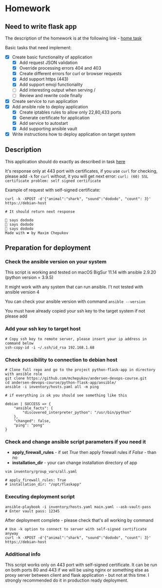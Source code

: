 # Homework

## Need to write flask app

The description of the homework is at the following link -
[home task](docs/ansible_assignment.md)

Basic tasks that need implement:

- [x] Create basic functionality of application
  - [x] Add request JSON validation
  - [x] Override processing errors 404 and 403
  - [x] Create different errors for curl or browser requests
  - [x] Add support https (443)
  - [x] Add support emoji functionality
  - [ ] Add interesting output when serving /
  - [ ] Review and rewrite code finally
- [x] Create service to run application
- [x] Add ansible role to deploy application
  - [x] Create iptables rules to allow only 22,80,433 ports
  - [x] Generate certificate for application
  - [x] Add service to autostart
  - [x] Add supporting ansible vault
- [x] Write instructions how to deploy application on target system

## Description

This application should do exactly as described in task [here](docs/ansible_assignment.md)

It's response only at 443 port with certificates, if you use ```curl``` for checking,
please add ```-k``` for ```curl``` without, it you will get next error:
```curl: (60) SSL certificate problem: self signed certificate```

Example of request with self-signed certificate:
```shell
curl -k -XPOST -d'{"animal":"shark", "sound":"dododo", "count": 3}' https://debian-host

# It should return next response

🦈 says dododo
🦈 says dododo
🦈 says dododo
Made with ❤️ by Maxim Chepukov
```

## Preparation for deployment

### Check the ansible version on your system
This script is working and tested on macOS BigSur 11.14 with ansible 2.9.20 (python version = 3.9.5)

It might work with any system that can run ansible.
I't not tested with ansible version 4

You can check your ansible version with command ```ansible --version```

You must have already copied your ssh key to the target system if not please add

### Add your ssh key to target host

```shell
# Copy ssh key to remote server, please insert your ip address in command below
ssh-copy-id -i ~/.ssh/id_rsa 192.168.1.68
```

### Check possibility to connection to debian host

```shell
# Clone full repo and go to the project python-flask-app in directory with ansible role
git clone https://github.com/mchepukov/andersen-devops-course.git
cd andersen-devops-course/python-flask-app/ansible/
ansible -i inventory/hosts.yaml all -m ping
```

```shell
# if everything is ok you should see something like this

debian | SUCCESS => {
    "ansible_facts": {
        "discovered_interpreter_python": "/usr/bin/python"
    },
    "changed": false,
    "ping": "pong"
}
```

### Check and change ansible script parameters if you need it

- **apply_firewall_rules** - if set *True* then apply firewall rules if *False* - than no
- **installation_dir** - your can change installation directory of app

```shell
vim inventory/group_vars/all.yaml

# apply_firewall_rules: True
# installation_dir: "/opt/flaskapp"
```

### Executing deployment script

```shell
ansible-playbook -i inventory/hosts.yaml main.yaml --ask-vault-pass
# Enter vault pass: 12345
```

After deployment complete - please check that's all working by command

```shell
# Use -k option to connect to server with self-signed certificate anyway
curl -k -XPOST -d'{"animal":"shark", "sound":"dododo", "count": 3}' https://debian-host
```

### Additional info

This script works only on 443 port with self-signed certificate. It can be run on both ports 80 and 443 if we will be using
nginx or something else as proxy server between client and flask application - but not at this time.
I strongly recommended do it in production ready deployment.


